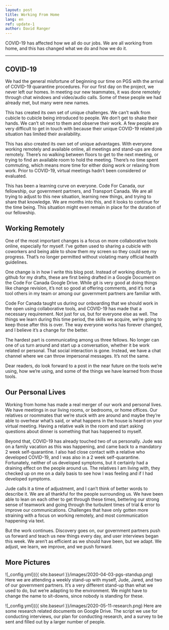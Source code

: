```yaml
---
layout: post
title: Working From Home
lang: en
ref: update-1
author: David Ranger
---
```


COVID-19 has affected how we all do our jobs. We are all working from home, and this has changed what we do and how we do it.

---
## COVID-19
We had the general misfortune of beginning our time on PGS with the arrival of COVID-19 quarantine procedures. For our first day on the project, we never left our homes. In meeting our new teammates, it was done remotely through chat windows and video/audio calls. Some of these people we had already met, but many were new names.

This has created its own set of unique challenges. We can’t walk from cubicle to cubicle being introduced to people. We don’t get to shake their hands. We can’t sit next to them and observe their work. A few people are very difficult to get in touch with because their unique COVID-19 related job situation has limited their availability.

This has also created its own set of unique advantages. With everyone working remotely and available online, all meetings and stand-ups are done remotely. There’s no walking between floors to get to the next meeting, or trying to find an available room to hold the meeting. There’s no time spent commuting, which means more time for either doing work or relaxing from work. Prior to COVID-19, virtual meetings hadn’t been considered or evaluated.

This has been a learning curve on everyone. Code For Canada, our fellowship, our government partners, and Transport Canada. We are all trying to adjust to this new situation, learning new things, and trying to share that knowledge. We are months into this, and it looks to continue for the time being. This situation might even remain in place for the duration of our fellowship.

## Working Remotely
One of the most important changes is a focus on more collaborative tools online, especially for myself. I’ve gotten used to sharing a cubicle with coworkers and being able to show them my screen so they could see my progress. That’s no longer permitted without violating many official health guidelines.

One change is in how I write this blog post. Instead of working directly in github for my drafts, these are first being drafted in a Google Document on the Code For Canada Google Drive. While git is very good at doing things like change revision, it’s not so good at offering comments, and it’s not a tool others in my team or among our government partners are familiar with.

Code For Canada taught us during our onboarding that we should work in the open using collaborative tools, and COVID-19 has made that a necessary requirement. Not just for us, but for everyone else as well. The things we learn during this time period, the skills we acquire, we’re going to keep those after this is over. The way everyone works has forever changed, and I believe it’s a change for the better.

The hardest part is communicating among us three fellows. No longer can one of us turn around and start up a conversation, whether it be work related or personal. That social interaction is gone. Instead, we have a chat channel where we can throw impersonal messages. It’s not the same.

Dear readers, do look forward to a post in the near future on the tools we’re using, how we’re using, and some of the things we have learned from those tools.

## Our Personal Lives
Working from home has made a real merger of our work and personal lives. We have meetings in our living rooms, or bedrooms, or home offices. Our relatives or roommates that we’re stuck with are around and maybe they’re able to overhear what’s said, or what happens in the house is heard on your virtual meeting. Having a relative walk in the room and start asking questions about dinner is something that has happened to myself.

Beyond that, COVID-19 has already touched two of us personally. Jude was on a family vacation as this was happening, and came back to a mandatory 2 week self-quarantine. I also had close contact with a relative who developed COVID-19, and I was also in a 2 week self-quarantine. Fortunately, neither of us developed symptoms, but it certainly had a draining effect on the people around us. The relatives I am living with, they checked up on me on a daily basis to see how I was feeling and if I had developed symptoms.

Jude calls it a time of adjustment, and I can’t think of better words to describe it. We are all thankful for the people surrounding us. We have been able to lean on each other to get through these times, bettering our strong sense of teamwork and going through the turbulent times of trial & error to improve our communications. Challenges that have only gotten more straining with a focus on working remotely, and most communication happening via text.

But the work continues. Discovery goes on, our government partners push us forward and teach us new things every day, and user interviews began this week. We aren’t as efficient as we should have been, but we adapt. We adjust, we learn, we improve, and we push forward.

## More Pictures
![_config.yml]({{ site.baseurl }}/images/2020-04-03-pgs-standup.png)
Here we are attending a weekly stand-up with myself, Jude, Jared, and two of our government partners. It’s a very different stand-up than what we used to do, but we’re adapting to the environment. We might have to change the name to sit-downs, since nobody is standing for these.

![_config.yml]({{ site.baseurl }}/images/2020-05-11-research.png)
Here are some research related documents on Google Drive. The script we use for conducting interviews, our plan for conducting research, and a survey to be sent and filled out by a larger number of people.
